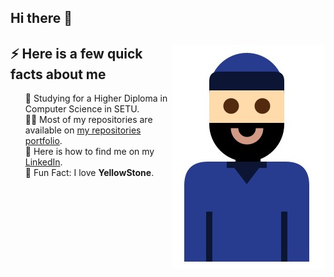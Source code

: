 ## Hi there 👋

<div>  
  <img width="245px" align="right" src="https://github.com/ki321g/ki321g/blob/main/imgs/me.jpg" />
  <h2>⚡️ Here is a few quick facts about me</h2>
  <ul style="list-style: none;">
    <li>🧐 Studying for a Higher Diploma in Computer Science in SETU.</li>
    <li>👨‍💻 Most of my repositories are available on <a href="https://github.com/ki321g?tab=repositories">my repositories portfolio</a>.</li>
    <li>📝 Here is how to find me on my <a href="https://www.linkedin.com/in/kierongarvey/">LinkedIn</a>.</li>
    <li>🎉 Fun Fact: I love <B>YellowStone</B>.</li>
  </ul>
</div>
</br>
</br>







<!--
**ki321g/ki321g** is a ✨ _special_ ✨ repository because its `README.md` (this file) appears on your GitHub profile.

Here are some ideas to get you started:

- 🔭 I’m currently working on ...
- 🌱 I’m currently learning ...
- 👯 I’m looking to collaborate on ...
- 🤔 I’m looking for help with ...
- 💬 Ask me about ...
- 📫 How to reach me: ...
- 😄 Pronouns: ...
- ⚡ Fun fact: ...
-->
